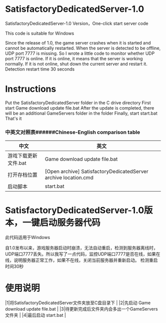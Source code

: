 # SatisfactoryDedicatedServer-1.0   
SatisfactoryDedicatedServer-1.0 Version，One-click start server code

This code is suitable for Windows


Since the release of 1.0, the game server crashes when it is started and cannot be automatically restarted. When the server is detected to be offline, UDP port 7777 is missing. So I wrote a little code to monitor whether UDP port 7777 is online. If it is online, it means that the server is working normally. If it is not online, shut down the current server and restart it.
Detection restart time 30 seconds

# Instructions

Put the SatisfactoryDedicatedServer folder in the C drive directory
First start Game download update file.bat
After the update is completed, there will be an additional GameServers folder in the folder
Finally, start start.bat
That's it






### 中英文对照表######Chinese-English comparison table

|中文    |                                           英文                                                                                      |
|--------|-----------------------------------------------------------------------------------------------------------------------------------------|
|游戏下载更新文件.bat  |Game download update file.bat                                                                                                |
|打开存档位置    |[Open archive] SatisfactoryDedicatedServer archive location.cmd                                 |
|启动脚本|start.bat                                                                                                                                 |





# SatisfactoryDe​​dicatedServer-1.0版本，一键启动服务器代码

此代码适用于Windows

自1.0发布以来，游戏服务器启动时崩溃，无法自动重启，检测到服务器离线时，UDP端口7777丢失。所以我写了一点代码，监控UDP端口7777是否在线，如果在线，说明服务器正常工作，如果不在线，关闭当前服务器并重新启动。
检测重启时间30秒

# 使用说明
|1|将SatisfactoryDedicatedServer文件夹放至C盘目录下   |
|2|先启动    Game download update file.bat          |
|3|待更新完成后文件夹内会多出一个GameServers文件夹     |
|4|最后启动   start.bat                              |
